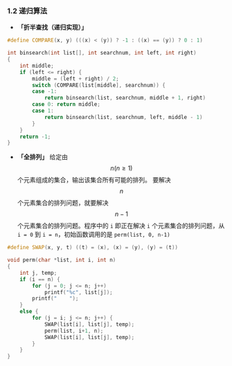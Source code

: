 ### 1.2 递归算法

- **「折半查找（递归实现）」** 

```c++
#define COMPARE(x, y) (((x) < (y)) ? -1 : ((x) == (y)) ? 0 : 1)

int binsearch(int list[], int searchnum, int left, int right)
{
    int middle;
    if (left <= right) {
        middle = (left + right) / 2;
        switch (COMPARE(list[middle], searchnum)) {
        case -1: 
            return binsearch(list, searchnum, middle + 1, right)
        case 0: return middle;
        case 1: 
            return binsearch(list, searchnum, left, middle - 1)
        }
    }
    return -1;
}
```

- **「全排列」** 给定由 $$n(n \geq 1)$$ 个元素组成的集合，输出该集合所有可能的排列。
  要解决 $$n$$ 个元素集合的排列问题，就要解决 $$n - 1$$ 个元素集合的排列问题。程序中的 `i` 即正在解决 `i` 个元素集合的排列问题，从 `i = 0` 到 `i = n`，初始函数调用的是 `perm(list, 0, n-1)`

```c++
#define SWAP(x, y, t) ((t) = (x), (x) = (y), (y) = (t))

void perm(char *list, int i, int n)
{
    int j, temp;
    if (i == n) {
        for (j = 0; j <= n; j++)
            printf("%c", list[j]);
        printf("    ");
    }
    else {
        for (j = i; j <= n; j++) {
            SWAP(list[i], list[j], temp);
            perm(list, i+1, n);
            SWAP(list[i], list[j], temp);
        }
    }
}
```